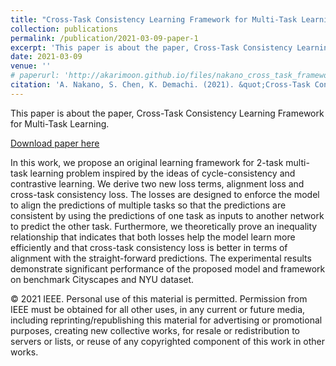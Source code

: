 ```yaml
---
title: "Cross-Task Consistency Learning Framework for Multi-Task Learning"
collection: publications
permalink: /publication/2021-03-09-paper-1
excerpt: 'This paper is about the paper, Cross-Task Consistency Learning Framework for Multi-Task Learning.'
date: 2021-03-09
venue: ''
# paperurl: 'http://akarimoon.github.io/files/nakano_cross_task_framework_manuscript.pdf'
citation: 'A. Nakano, S. Chen, K. Demachi. (2021). &quot;Cross-Task Consistency Learning Framework for Multi-Task Learning.&quot;'
---
```

This paper is about the paper, Cross-Task Consistency Learning Framework for Multi-Task Learning.

[Download paper here](http://akarimoon.github.io/files/paper1.pdf)

In this work, we propose an original learning framework for 2-task multi-task learning problem inspired by the ideas of cycle-consistency and contrastive learning. We derive two new loss terms, alignment loss and cross-task consistency loss. The losses are designed to enforce the model to align the predictions of multiple tasks so that the predictions are consistent by using the predictions of one task as inputs to another network to predict the other task. Furthermore, we theoretically prove an inequality relationship that indicates that both losses help the model learn more efficiently and that cross-task consistency loss is better in terms of alignment with the straight-forward predictions. The experimental results demonstrate significant performance of the proposed model and framework on benchmark Cityscapes and NYU dataset.

© 2021 IEEE.  Personal use of this material is permitted.  Permission from IEEE must be obtained for all other uses, in any current or future media, including reprinting/republishing this material for advertising or promotional purposes, creating new collective works, for resale or redistribution to servers or lists, or reuse of any copyrighted component of this work in other works.